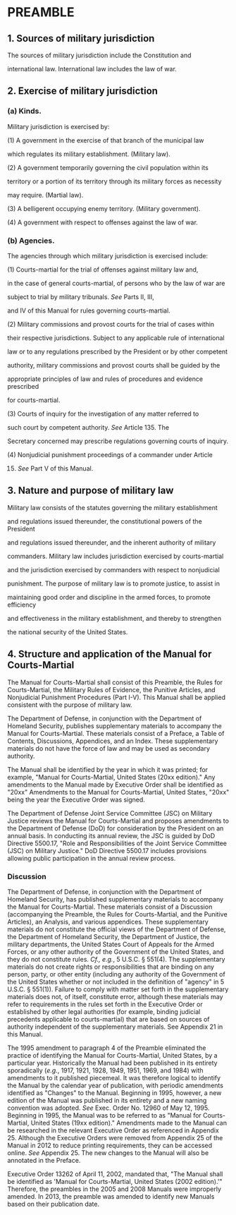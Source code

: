 

# PREAMBLE

## 1. Sources of military jurisdiction

The sources of military jurisdiction include the Constitution and

international law. International law includes the law of war.

## 2. Exercise of military jurisdiction

### (a) Kinds.

Military jurisdiction is exercised by:

(1) A government in the exercise of that branch of the municipal law

 which regulates its military establishment. (Military law).

(2) A government temporarily governing the civil population within its

territory or a portion of its territory through its military forces as necessity

may require. (Martial law).

(3) A belligerent occupying enemy territory. (Military government).

(4) A government with respect to offenses against the law of war.

### (b) Agencies.

The agencies through which military jurisdiction is exercised include:

(1) Courts-martial for the trial of offenses against military law and,

in the case of general courts-martial, of persons who by the law of war are

subject to trial by military tribunals. _See_ Parts II, III,

and IV of this Manual for rules governing courts-martial.

(2) Military commissions and provost courts for the trial of cases within

their respective jurisdictions. Subject to any applicable rule of international

law or to any regulations prescribed by the President or by other competent

authority, military commissions and provost courts shall be guided by the

appropriate principles of law and rules of procedures and evidence prescribed

for courts-martial.

(3) Courts of inquiry for the investigation of any matter referred to

such court by competent authority. _See_ Article 135. The

Secretary concerned may prescribe regulations governing courts of inquiry.

(4) Nonjudicial punishment proceedings of a commander under Article

15. _See_ Part V of this Manual.

## 3. Nature and purpose of military law

Military law consists of the statutes governing the military establishment

and regulations issued thereunder, the constitutional powers of the President

and regulations issued thereunder, and the inherent authority of military

 commanders. Military law includes jurisdiction exercised by courts-martial

and the jurisdiction exercised by commanders with respect to nonjudicial

punishment. The purpose of military law is to promote justice, to assist in

maintaining good order and discipline in the armed forces, to promote efficiency

and effectiveness in the military establishment, and thereby to strengthen

the national security of the United States.

## 4. Structure and application of the Manual for Courts-Martial

The Manual for Courts-Martial shall consist of this Preamble, the Rules for Courts-Martial, the Military Rules of Evidence, the Punitive Articles, and Nonjudicial Punishment Procedures (Part I-V). This Manual shall be applied consistent with the purpose of military law.

 The Department of Defense, in conjunction with the Department of Homeland Security, publishes supplementary materials to accompany the Manual for Courts-Martial. These materials consist of a Preface, a Table of Contents, Discussions, Appendices, and an Index. These supplementary materials do not have the force of law and may be used as secondary authority.

 The Manual shall be identified by the year in which it was printed; for example, "Manual for Courts-Martial, United States (20xx edition)." Any amendments to the Manual made by Executive Order shall be identified as "20xx" Amendments to the Manual for Courts-Martial, United States, "20xx" being the year the Executive Order was signed.

 The Department of Defense Joint Service Committee (JSC) on Military Justice reviews the Manual for Courts-Martial and proposes amendments to the Department of Defense (DoD) for consideration by the President on an annual basis. In conducting its annual review, the JSC is guided by DoD Directive 5500.17, "Role and Responsibilities of the Joint Service Committee (JSC) on Military Justice." DoD Directive 5500.17 includes provisions allowing public participation in the annual review process.

### Discussion

  The Department of Defense, in conjunction with the Department of Homeland Security, has published supplementary materials to accompany the Manual for Courts-Martial. These materials consist of a Discussion (accompanying the Preamble, the Rules for Courts-Martial, and the Punitive Articles), an Analysis, and various appendices. These supplementary materials do not constitute the official views of the Department of Defense, the Department of Homeland Security, the Department of Justice, the military departments, the United States Court of Appeals for the Armed Forces, or any other authority of the Government of the United States, and they do not constitute rules. _Cf., e.g._, 5 U.S.C. &sect; 551(4). The supplementary materials do not create rights or responsibilities that are binding on any person, party, or other entity (including any authority of the Government of the United States whether or not included in the definition of "agency" in 5 U.S.C. &sect; 551(1)). Failure to comply with matter set forth in the supplementary materials does not, of itself, constitute error, although these materials may refer to requirements in the rules set forth in the Executive Order or established by other legal authorities (for example, binding judicial precedents applicable to courts-martial) that are based on sources of authority independent of the supplementary materials. See Appendix 21 in this Manual.

  The 1995 amendment to paragraph 4 of the Preamble eliminated the practice of identifying the Manual for Courts-Martial, United States, by a particular year. Historically the Manual had been published in its entirety sporadically (_e.g._, 1917, 1921, 1928, 1949, 1951, 1969, and 1984) with amendments to it published piecemeal. It was therefore logical to identify the Manual by the calendar year of publication, with periodic amendments identified as "Changes" to the Manual. Beginning in 1995, however, a new edition of the Manual was published in its entirety and a new naming convention was adopted. _See_ Exec. Order No. 12960 of May 12, 1995. Beginning in 1995, the Manual was to be referred to as "Manual for Courts-Martial, United States (19xx edition)." Amendments made to the Manual can be researched in the relevant Executive Order as referenced in Appendix 25. Although the Executive Orders were removed from Appendix 25 of the Manual in 2012 to reduce printing requirements, they can be accessed online. _See_ Appendix 25. The new changes to the Manual will also be annotated in the Preface.

  Executive Order 13262 of April 11, 2002, mandated that, "The Manual shall be identified as 'Manual for Courts-Martial, United States (2002 edition).'" Therefore, the preambles in the 2005 and 2008 Manuals were improperly amended. In 2013, the preamble was amended to identify new Manuals based on their publication date.

